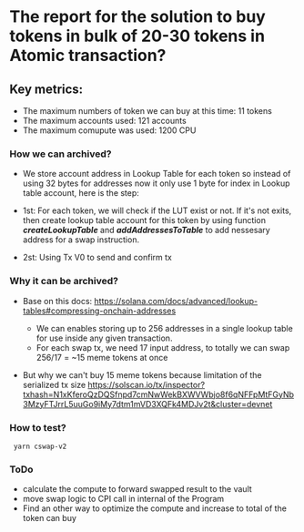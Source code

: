 # The report for the solution to buy tokens in bulk of 20-30 tokens in Atomic transaction?
## Key metrics:
 - The maximum numbers of token we can buy at this time: 11 tokens
 - The maximum accounts used: 121 accounts
 - The maximum comupute was used: 1200 CPU

### How we can archived?
- We store account address in Lookup Table for each token so instead of using 32 bytes for addresses now it only use 1 byte for index in Lookup table account, here is the step:

- 1st: For each token, we will check if the LUT exist or not. If it's not exits, then create lookup table account for this token by using function ***createLookupTable*** and ***addAddressesToTable*** to add nessesary address for a swap instruction.
- 2st: Using Tx V0 to send and confirm tx

### Why it can be archived?

- Base on this docs: https://solana.com/docs/advanced/lookup-tables#compressing-onchain-addresses

  - We can enables storing up to 256 addresses in a single lookup table for use inside any given transaction.
  - For each swap tx, we need 17 input address, to totally we can swap 256/17 = ~15 meme tokens at once

- But why we can't buy 15 meme tokens because limitation of the serialized tx size https://solscan.io/tx/inspector?txhash=N1xKferoQzDQSfnpd7cmNwWekBXWVWbjo8f6qNFFpMtFGyNb3MzyFTJrrL5uuGo9iMy7dtm1mVD3XQFk4MDJv2t&cluster=devnet


### How to test?
``` yarn cswap-v2```

### ToDo
- calculate the compute to forward swapped result to the vault
- move swap logic to CPI call in internal of the Program
- Find an other way to optimize the compute and increase to total of the token can buy
